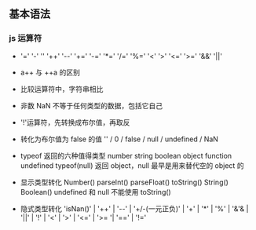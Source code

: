## 基本语法

### js 运算符

- '=' '-' '\' '++' '--' '+=' '-=' '\*=' '/=' '%=' '<' '>' '<=' '>=' '&&' '||'

* a++ 与 ++a 的区别

* 比较运算符中，字符串相比

* 非数 NaN 不等于任何类型的数据，包括它自己

* '!'运算符，先转换成布尔值，再取反

* 转化为布尔值为 false 的值
  '' / 0 / false / null / undefined / NaN

* typeof 返回的六种值得类型
  number string boolean object function undefined
  typeof(null) 返回 object，null 最早是用来替代空的 object 的

* 显示类型转化
  Number() parseInt() parseFloat() toString() String() Boolean()
  undefined 和 null 不能使用 toString()

* 隐式类型转化
  'isNan()' | '++' | '--' | '+/-(一元正负)' | '+' | '\*' | '%' | '&'& | '||' | '!' | '<' | '>' | '<=' | '>= '| '==' | '!='
